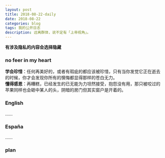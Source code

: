 ```yaml
---
layout: post
title: 2018-08-22-daily
date: 2018-08-22
categories: blog
tags: 我的公开日志
description: 远离群体，说不定有「上帝视角」。
---
```

**有涉及隐私的内容会选择隐藏**

### no feer in my heart  

**学会珍惜**：任何再美好的，或者有瑕疵的都应该被珍惜，只有当你发觉它正在逝去的时候，你才会发现你所有的懊悔都显得那样的苍白无力。  
**懂得感恩**：再糟糕，已经发生的已无能为力坦然接受，抱怨没有用，那只被咬过的苹果同样也会砸中某人的头，阴暗的房门但其实窗户是开着的。  

### English
......

### España
......

### plan
<!--  -->
<!--  -->
<!-- 目标 -->
<!-- 跑步 -->
<!-- 每天刷三次牙 -->
<!-- 注意午休 -->
<!-- 学会利用自己的个人网站来约束自己 -->
<!-- 不要忘记自己的初心 -->
<!-- 绝对自信的身材 -->
<!-- 无与伦比的x技巧 -->
<!-- 绝对的经济自由 -->
